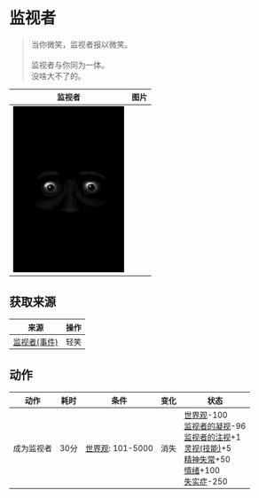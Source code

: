 # 监视者  
> 当你微笑，监视者报以微笑。<br><br>监视者与你同为一体。<br>没啥大不了的。<br>  
  
  监视者  |   图片   
 ----  |  ----:   
   |  <img decoding="async" src="Sprite/Watcher4.png" href="a.md" style="max-width:300px;max-height:300px;">   
  
## 获取来源  
来源  |  操作  
----  |  ----  
[监视者(事件)](Event_WatchedExperience1f.md)  |  轻笑  
## 动作  
动作  |  耗时  |  条件  |  变化  |  状态  
----  |  ----  |  ----  |  ----  |  ----  
成为监视者<br>  |  30分  |  [世界观](Structure.md): 101-5000  |  消失  |  [世界观](Structure.md)-100<br>[监视者的凝视](WatchersGlare.md)-96<br>[监视者的注视](WatcherInsight.md)+1<br>[灵视(技能)](Skill_Insight.md)+5<br>[精神失常](MindState.md)+50<br>[情绪](Morale.md)+100<br>[失实症](Derealization.md)-250  
